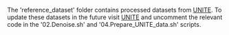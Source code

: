 The 'reference_dataset' folder contains processed datasets from [UNITE](https://unite.ut.ee/repository.php). To update these datasets in the future visit [UNITE](https://unite.ut.ee/repository.php) and uncomment the relevant code in the '02.Denoise.sh' and '04.Prepare_UNITE_data.sh' scripts.